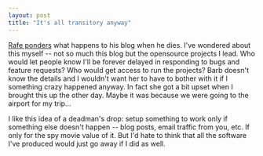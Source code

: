 ```yaml
---
layout: post
title: "It's all transitory anyway"
---
```




<a href="http://rc3.org/cgi-bin/less.pl?arg=5815">Rafe ponders</a> what happens to his blog when he dies. I've wondered about this myself -- not so much this blog but the opensource projects I lead. Who would let people know I'll be forever delayed in responding to bugs and feature requests? Who would get access to run the projects? Barb doesn't know the details and I wouldn't want her to have to bother with it if I something crazy happened anyway. In fact she got a bit upset when I brought this up the other day. Maybe it was because we were going to the airport for my trip...

<p>I like this idea of a deadman's drop: setup something to work only if something else doesn't happen -- blog posts, email traffic from you, etc. If only for the spy movie value of it. But I'd hate to think that all the software I've produced would just go away if I did as well.</> 

<p>



